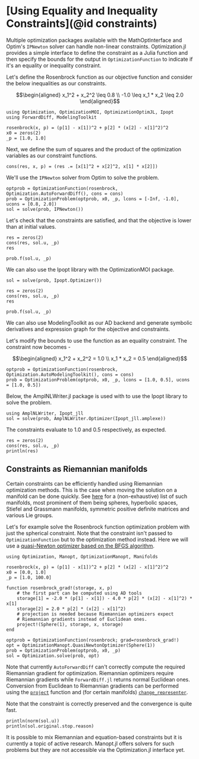 # [Using Equality and Inequality Constraints](@id constraints)

Multiple optimization packages available with the MathOptInterface and Optim's `IPNewton` solver can handle non-linear constraints.
Optimization.jl provides a simple interface to define the constraint as a Julia function and then specify the bounds for the output
in `OptimizationFunction` to indicate if it's an equality or inequality constraint.

Let's define the Rosenbrock function as our objective function and consider the below inequalities as our constraints.

```math
\begin{aligned}

x_1^2 + x_2^2 \leq 0.8 \\

-1.0 \leq x_1 * x_2 \leq 2.0
\end{aligned}
```

```@example constraints
using Optimization, OptimizationMOI, OptimizationOptimJL, Ipopt
using ForwardDiff, ModelingToolkit

rosenbrock(x, p) = (p[1] - x[1])^2 + p[2] * (x[2] - x[1]^2)^2
x0 = zeros(2)
_p = [1.0, 1.0]
```

Next, we define the sum of squares and the product of the optimization variables as our constraint functions.

```@example constraints
cons(res, x, p) = (res .= [x[1]^2 + x[2]^2, x[1] * x[2]])
```

We'll use the `IPNewton` solver from Optim to solve the problem.

```@example constraints
optprob = OptimizationFunction(rosenbrock, Optimization.AutoForwardDiff(), cons = cons)
prob = OptimizationProblem(optprob, x0, _p, lcons = [-Inf, -1.0], ucons = [0.8, 2.0])
sol = solve(prob, IPNewton())
```

Let's check that the constraints are satisfied,
and that the objective is lower than at initial values.

```@example constraints
res = zeros(2)
cons(res, sol.u, _p)
res
```

```@example constraints
prob.f(sol.u, _p)
```

We can also use the Ipopt library with the OptimizationMOI package.

```@example constraints
sol = solve(prob, Ipopt.Optimizer())
```

```@example constraints
res = zeros(2)
cons(res, sol.u, _p)
res
```

```@example constraints
prob.f(sol.u, _p)
```

We can also use ModelingToolkit as our AD backend and generate symbolic derivatives and expression graph for the objective and constraints.

Let's modify the bounds to use the function as an equality constraint. The constraint now becomes -

```math
\begin{aligned}

x_1^2 + x_2^2 = 1.0 \\

x_1 * x_2 = 0.5
\end{aligned}
```

```@example constraints
optprob = OptimizationFunction(rosenbrock, Optimization.AutoModelingToolkit(), cons = cons)
prob = OptimizationProblem(optprob, x0, _p, lcons = [1.0, 0.5], ucons = [1.0, 0.5])
```

Below, the AmplNLWriter.jl package is used with to use the Ipopt library to solve the problem.

```@example constraints
using AmplNLWriter, Ipopt_jll
sol = solve(prob, AmplNLWriter.Optimizer(Ipopt_jll.amplexe))
```

The constraints evaluate to 1.0 and 0.5 respectively, as expected.

```@example constraints
res = zeros(2)
cons(res, sol.u, _p)
println(res)
```

## Constraints as Riemannian manifolds

Certain constraints can be efficiently handled using Riemannian optimization methods. This is the case when moving the solution on a manifold can be done quickly. See [here](https://juliamanifolds.github.io/Manifolds.jl/latest/index.html) for a (non-exhaustive) list of such manifolds, most prominent of them being spheres, hyperbolic spaces, Stiefel and Grassmann manifolds, symmetric positive definite matrices and various Lie groups.

Let's for example solve the Rosenbrock function optimization problem with just the spherical constraint. Note that the constraint isn't passed to `OptimizationFunction` but to the optimization method instead. Here we will use a [quasi-Newton optimizer based on the BFGS algorithm](https://manoptjl.org/stable/solvers/quasi_Newton/).

```@example manopt
using Optimization, Manopt, OptimizationManopt, Manifolds

rosenbrock(x, p) = (p[1] - x[1])^2 + p[2] * (x[2] - x[1]^2)^2
x0 = [0.0, 1.0]
_p = [1.0, 100.0]

function rosenbrock_grad!(storage, x, p)
    # the first part can be computed using AD tools
    storage[1] = -2.0 * (p[1] - x[1]) - 4.0 * p[2] * (x[2] - x[1]^2) * x[1]
    storage[2] = 2.0 * p[2] * (x[2] - x[1]^2)
    # projection is needed because Riemannian optimizers expect
    # Riemannian gradients instead of Euclidean ones.
    project!(Sphere(1), storage, x, storage)
end

optprob = OptimizationFunction(rosenbrock; grad=rosenbrock_grad!)
opt = OptimizationManopt.QuasiNewtonOptimizer(Sphere(1))
prob = OptimizationProblem(optprob, x0, _p)
sol = Optimization.solve(prob, opt)
```

Note that currently `AutoForwardDiff` can't correctly compute the required Riemannian gradient for optimization. Riemannian optimizers require Riemannian gradients while `ForwardDiff.jl` returns normal Euclidean ones. Conversion from Euclidean to Riemannian gradients can be performed using the [`project`](https://juliamanifolds.github.io/ManifoldsBase.jl/stable/projections.html#Projections) function and (for certain manifolds) [`change_representer`](https://juliamanifolds.github.io/Manifolds.jl/stable/manifolds/metric.html#Manifolds.change_representer-Tuple{AbstractManifold,%20AbstractMetric,%20Any,%20Any}).

Note that the constraint is correctly preserved and the convergence is quite fast.

```@example manopt
println(norm(sol.u))
println(sol.original.stop.reason)
```

It is possible to mix Riemannian and equation-based constraints but it is currently a topic of active research. Manopt.jl offers solvers for such problems but they are not accessible via the Optimization.jl interface yet.
